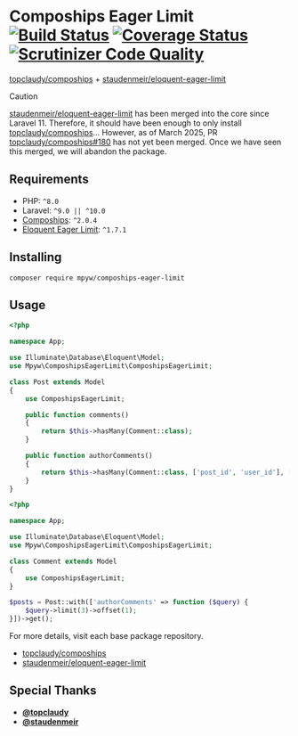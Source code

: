 # Compoships Eager Limit [![Build Status](https://github.com/mpyw/compoships-eager-limit/actions/workflows/ci.yml/badge.svg?branch=master)](https://github.com/mpyw/compoships-eager-limit/actions) [![Coverage Status](https://coveralls.io/repos/github/mpyw/compoships-eager-limit/badge.svg?branch=master)](https://coveralls.io/github/mpyw/compoships-eager-limit?branch=master) [![Scrutinizer Code Quality](https://scrutinizer-ci.com/g/mpyw/compoships-eager-limit/badges/quality-score.png?b=master)](https://scrutinizer-ci.com/g/mpyw/compoships-eager-limit/?branch=master)

[topclaudy/compoships](https://github.com/topclaudy/compoships) + [staudenmeir/eloquent-eager-limit](https://github.com/staudenmeir/eloquent-eager-limit)

> [!CAUTION]
> [staudenmeir/eloquent-eager-limit](https://github.com/staudenmeir/eloquent-eager-limit) has been merged into the core since Laravel 11. Therefore, it should have been enough to only install [topclaudy/compoships](https://github.com/topclaudy/compoships)... However, as of March 2025, PR [topclaudy/compoships#180](https://github.com/topclaudy/compoships/pull/180) has not yet been merged. Once we have seen this merged, we will abandon the package.

## Requirements

- PHP: `^8.0`
- Laravel: `^9.0 || ^10.0`
- [Compoships](https://github.com/topclaudy/compoships): `^2.0.4`
- [Eloquent Eager Limit](https://github.com/staudenmeir/eloquent-eager-limit): `^1.7.1`

## Installing

```
composer require mpyw/compoships-eager-limit
```

## Usage

```php
<?php

namespace App;

use Illuminate\Database\Eloquent\Model;
use Mpyw\ComposhipsEagerLimit\ComposhipsEagerLimit;

class Post extends Model
{
    use ComposhipsEagerLimit;

    public function comments()
    {
        return $this->hasMany(Comment::class);
    }

    public function authorComments()
    {
        return $this->hasMany(Comment::class, ['post_id', 'user_id'], ['id', 'user_id']);
    }
}
```

```php
<?php

namespace App;

use Illuminate\Database\Eloquent\Model;
use Mpyw\ComposhipsEagerLimit\ComposhipsEagerLimit;

class Comment extends Model
{
    use ComposhipsEagerLimit;
}
```

```php
$posts = Post::with(['authorComments' => function ($query) {
    $query->limit(3)->offset(1);
}])->get();
```

For more details, visit each base package repository.

- [topclaudy/compoships](https://github.com/topclaudy/compoships)
- [staudenmeir/eloquent-eager-limit](https://github.com/staudenmeir/eloquent-eager-limit)

## Special Thanks

- **[@topclaudy](https://github.com/topclaudy)**
- **[@staudenmeir](https://github.com/staudenmeir)**
